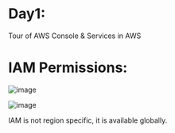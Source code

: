 
# Day1: 

Tour of AWS Console & Services in AWS


# IAM Permissions:

![image](https://github.com/user-attachments/assets/c29cba45-7ca2-4025-9c1a-8b76486f4c8f)


![image](https://github.com/user-attachments/assets/bbeff65b-2904-4d64-8751-6e40bbf91274)


IAM is not region specific, it is available globally.

